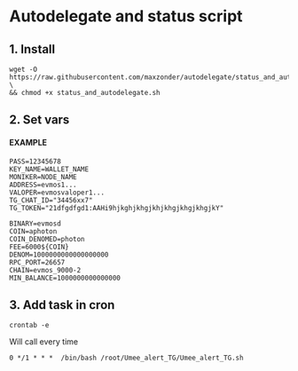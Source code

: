 # Autodelegate and status script

## 1. Install

```
wget -O https://raw.githubusercontent.com/maxzonder/autodelegate/status_and_autodelegate.sh \
&& chmod +x status_and_autodelegate.sh
```

## 2. Set vars

#### EXAMPLE
```
PASS=12345678
KEY_NAME=WALLET_NAME
MONIKER=NODE_NAME
ADDRESS=evmos1... 
VALOPER=evmosvaloper1...
TG_CHAT_ID="34456xx7"
TG_TOKEN="21dfgdfgd1:AAHi9hjkghjkhgjkhjkhgjkhgjkhgjkY"

BINARY=evmosd
COIN=aphoton
COIN_DENOMED=photon
FEE=6000${COIN}
DENOM=1000000000000000000
RPC_PORT=26657
CHAIN=evmos_9000-2
MIN_BALANCE=1000000000000000
```

## 3. Add task in cron

```
crontab -e
```
 
Will call every time

```
0 */1 * * *  /bin/bash /root/Umee_alert_TG/Umee_alert_TG.sh
```
